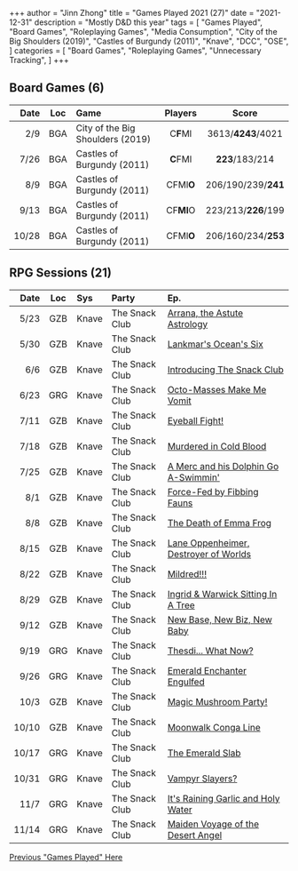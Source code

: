 +++ 
author = "Jinn Zhong" 
title = "Games Played 2021 (27)" 
date = "2021-12-31" 
description = "Mostly D&D this year" 
tags = [
    "Games Played",
    "Board Games",
    "Roleplaying Games",
    "Media Consumption",
    "City of the Big Shoulders (2019)",
    "Castles of Burgundy (2011)",
    "Knave",
    "DCC",
    "OSE",
]
categories = [
    "Board Games",
    "Roleplaying Games",
    "Unnecessary Tracking",
]
+++

## Board Games (6)

| Date | Loc | Game | Players | Score |
| ---: | :---: | :--- | :---: | :---: |
| 2/9 | BGA | City of the Big Shoulders (2019) | C**F**Ml | 3613/**4243**/4021 |
| 7/26 | BGA | Castles of Burgundy (2011) | **C**FMl | **223**/183/214 |
| 8/9 | BGA | Castles of Burgundy (2011) | CFMl**O** | 206/190/239/**241** |
| 9/13 | BGA | Castles of Burgundy (2011) | CF**Ml**O | 223/213/**226**/199 |
| 10/28 | BGA | Castles of Burgundy (2011) | CFMl**O** | 206/160/234/**253** |

## RPG Sessions (21)

| Date | Loc | Sys | Party | Ep. |
| ---: | :---: | :--- | :--- |:--- |
| 5/23 | GZB | Knave | The Snack Club | [Arrana, the Astute Astrology](https://journal.jinnzhong.com/tsc-e01-aranna-the-astute-astrologer/) |
| 5/30 | GZB | Knave | The Snack Club | [Lankmar's Ocean's Six](https://journal.jinnzhong.com/tsc-e02-lankmars-oceans-six/) |
| 6/6 | GZB | Knave | The Snack Club | [Introducing The Snack Club](https://journal.jinnzhong.com/tsc-e03-introducing-the-snack-club/) |
| 6/23 | GRG | Knave | The Snack Club | [Octo-Masses Make Me Vomit](https://journal.jinnzhong.com/tsc-e04-octo-masses-make-me-vomit/) |
| 7/11 | GZB | Knave | The Snack Club | [Eyeball Fight!](https://journal.jinnzhong.com/tsc-e05-eyeball-fight/) |
| 7/18 | GZB | Knave | The Snack Club | [Murdered in Cold Blood](https://journal.jinnzhong.com/tsc-e06-murdered-in-cold-blood/) |
| 7/25 | GZB | Knave | The Snack Club | [A Merc and his Dolphin Go A-Swimmin'](https://journal.jinnzhong.com/tsc-e07-a-merc-and-his-dolphin-go-a-swimmin/) |
| 8/1 | GZB | Knave | The Snack Club | [Force-Fed by Fibbing Fauns](https://journal.jinnzhong.com/tsc-e08-force-fed-by-fibbing-fauns/) |
| 8/8 | GZB | Knave | The Snack Club | [The Death of Emma Frog](https://journal.jinnzhong.com/tsc-e09-the-death-of-emma-frog/) |
| 8/15 | GZB | Knave | The Snack Club | [Lane Oppenheimer, Destroyer of Worlds](https://journal.jinnzhong.com/tsc-e10-lane-oppenheimer-destroyer-of-worlds/) |
| 8/22 | GZB | Knave | The Snack Club | [Mildred!!!](https://journal.jinnzhong.com/tsc-e11-mildred/) |
| 8/29 | GZB | Knave | The Snack Club | [Ingrid & Warwick Sitting In A Tree](https://journal.jinnzhong.com/tsc-e12-ingrid-warwick-sitting-in-a-tree/) |
| 9/12 | GZB | Knave | The Snack Club | [New Base, New Biz, New Baby](https://journal.jinnzhong.com/tsc-e13-new-base-new-biz-new-baby/) |
| 9/19 | GRG | Knave | The Snack Club | [Thesdi... What Now?](https://journal.jinnzhong.com/tsc-e14-thesdi...-what-now/) |
| 9/26 | GRG | Knave | The Snack Club | [Emerald Enchanter Engulfed](https://journal.jinnzhong.com/tsc-e15-emerald-enchanter-engulfed/) |
| 10/3 | GZB | Knave | The Snack Club | [Magic Mushroom Party!](https://journal.jinnzhong.com/tsc-e16-magic-mushroom-party/) |
| 10/10 | GZB | Knave | The Snack Club | [Moonwalk Conga Line](https://journal.jinnzhong.com/tsc-e17-moonwalk-conga-line/) |
| 10/17 | GRG | Knave | The Snack Club | [The Emerald Slab](https://journal.jinnzhong.com/tsc-e18-the-emerald-slab/) |
| 10/31 | GRG | Knave | The Snack Club | [Vampyr Slayers?](https://journal.jinnzhong.com/tsc-e19-vampyr-slayers/) |
| 11/7 | GRG | Knave | The Snack Club | [It's Raining Garlic and Holy Water](https://journal.jinnzhong.com/tsc-e20-its-raining-garlic-and-holy-water/) |
| 11/14 | GRG | Knave | The Snack Club | [Maiden Voyage of the Desert Angel](https://journal.jinnzhong.com/tsc-e21-maiden-voyage-of-the-desert-angel/) |

[Previous "Games Played" Here](https://journal.jinnzhong.com/tags/games-played/)


